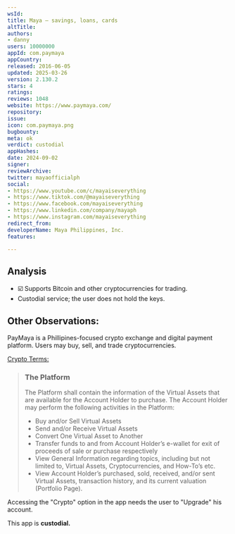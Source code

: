```yaml
---
wsId: 
title: Maya – savings, loans, cards​
altTitle: 
authors:
- danny
users: 10000000
appId: com.paymaya
appCountry: 
released: 2016-06-05
updated: 2025-03-26
version: 2.130.2
stars: 4
ratings: 
reviews: 1048
website: https://www.paymaya.com/
repository: 
issue: 
icon: com.paymaya.png
bugbounty: 
meta: ok
verdict: custodial
appHashes: 
date: 2024-09-02
signer: 
reviewArchive: 
twitter: mayaofficialph
social:
- https://www.youtube.com/c/mayaiseverything
- https://www.tiktok.com/@mayaiseverything
- https://www.facebook.com/mayaiseverything
- https://www.linkedin.com/company/mayaph
- https://www.instagram.com/mayaiseverything
redirect_from: 
developerName: Maya Philippines, Inc.
features: 

---
```


## Analysis

- ☑️ Supports Bitcoin and other cryptocurrencies for trading.
- Custodial service; the user does not hold the keys.

## Other Observations:

PayMaya is a Phillipines-focused crypto exchange and digital payment platform. Users may buy, sell, and trade cryptocurrencies. 

[Crypto Terms:](https://www.maya.ph/crypto-terms-and-conditions)

> ### The Platform
> The Platform shall contain the information of the Virtual Assets that are available for the Account Holder to purchase. The Account Holder may perform the following activities in the Platform:
>
> - Buy and/or Sell Virtual Assets
> - Send and/or Receive Virtual Assets
> - Convert One Virtual Asset to Another
> - Transfer funds to and from Account Holder’s e-wallet for exit of proceeds of sale or purchase respectively
> - View General Information regarding topics, including but not limited to, Virtual Assets, Cryptocurrencies, and How-To’s etc.
> - View Account Holder’s purchased, sold, received, and/or sent Virtual Assets, transaction history, and its current valuation (Portfolio Page).

Accessing the "Crypto" option in the app needs the user to "Upgrade" his account. 

This app is **custodial.**


